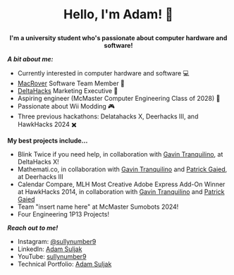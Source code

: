  # <p align="center"> Hello, I'm Adam! 👋

 __<p align="center"> I'm a university student who's passionate about computer hardware and software!__

  
  ___A bit about me:___

  - Currently interested in computer hardware and software 💻
  - [MacRover](https://github.com/MacRover) Software Team Member  🤖
  - [DeltaHacks](https://github.com/deltahacks) Marketing Executive 🎤
  - Aspiring engineer (McMaster Computer Engineering Class of 2028) 🧲
  - Passionate about Wii Modding 🎮
  - Three previous hackathons: Delatahacks X, Deerhacks III, and HawkHacks 2024 ✖️

__My best projects include...__
  - Blink Twice if you need help, in collaboration with [Gavin Tranquilino](https://github.com/gavintranquilino), at DeltaHacks X!
  - Mathemati.co, in collaboration with [Gavin Tranquilino](https://github.com/gavintranquilino) and [Patrick Gaied](https://github.com/PatrickGaied), at Deerhacks III
  - Calendar Compare, MLH Most Creative Adobe Express Add-On Winner at HawkHacks 2014, in collaboration with [Gavin Tranquilino](https://github.com/gavintranquilino) and [Patrick Gaied](https://github.com/PatrickGaied)
  - Team "insert name here" at McMaster Sumobots 2024!
  - Four Engineering 1P13 Projects!

___Reach out to me!___
- Instagram: [@sullynumber9](https://www.instagram.com/sullynumber9/)
- LinkedIn: [Adam Suljak](https://www.linkedin.com/in/adam-suljak-1b3437282/)
- YouTube: [sullynumber9](https://www.youtube.com/@sullynumber9)
- Technical Portfolio: [Adam Suljak](https://bit.ly/adam-suljak)
